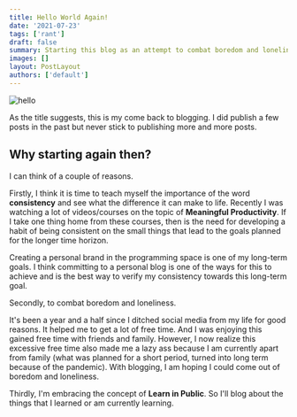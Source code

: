 ```yaml
---
title: Hello World Again!
date: '2021-07-23'
tags: ['rant']
draft: false
summary: Starting this blog as an attempt to combat boredom and loneliness
images: []
layout: PostLayout
authors: ['default']
---
```


![hello](/static/images/hello.jpg)

As the title suggests, this is my come back to blogging. I did publish a few posts in the past but never stick to publishing more and more posts.

## Why starting again then?

I can think of a couple of reasons.

Firstly, I think it is time to teach myself the importance of the word **consistency** and see what the difference it can make to life. Recently I was watching a lot of videos/courses on the topic of **Meaningful Productivity**. If I take one thing home from these courses, then is the need for developing a habit of being consistent on the small things that lead to the goals planned for the longer time horizon.

Creating a personal brand in the programming space is one of my long-term goals. I think committing to a personal blog is one of the ways for this to achieve and is the best way to verify my consistency towards this long-term goal.

Secondly, to combat boredom and loneliness.

It's been a year and a half since I ditched social media from my life for good reasons. It helped me to get a lot of free time. And I was enjoying this gained free time with friends and family. However, I now realize this excessive free time also made me a lazy ass because I am currently apart from family (what was planned for a short period, turned into long term because of the pandemic). With blogging, I am hoping I could come out of boredom and loneliness.

Thirdly, I'm embracing the concept of **Learn in Public**. So I'll blog about the things that I learned or am currently learning.
